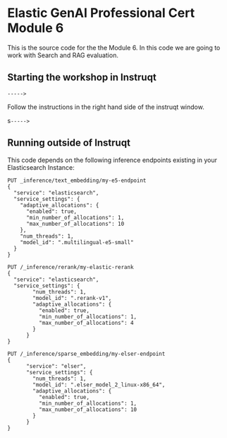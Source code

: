 # Elastic GenAI Professional Cert Module 6

This is the source code for the the Module 6. In this code we are going to work with Search and RAG evaluation.

## Starting the workshop in Instruqt

```----->```

Follow the instructions in the right hand side of the instruqt window.

s```----->```



## Running outside of Instruqt

This code depends on the following inference endpoints existing in your Elasticsearch Instance:


```
PUT _inference/text_embedding/my-e5-endpoint
{
  "service": "elasticsearch",
  "service_settings": {
    "adaptive_allocations": {
      "enabled": true,
      "min_number_of_allocations": 1,
      "max_number_of_allocations": 10
    },
    "num_threads": 1,
    "model_id": ".multilingual-e5-small"
  }
}

PUT /_inference/rerank/my-elastic-rerank
{
  "service": "elasticsearch",
  "service_settings": {
        "num_threads": 1,
        "model_id": ".rerank-v1",
        "adaptive_allocations": {
          "enabled": true,
          "min_number_of_allocations": 1,
          "max_number_of_allocations": 4
        }
      }
}

PUT /_inference/sparse_embedding/my-elser-endpoint
{
      "service": "elser",
      "service_settings": {
        "num_threads": 1,
        "model_id": ".elser_model_2_linux-x86_64",
        "adaptive_allocations": {
          "enabled": true,
          "min_number_of_allocations": 1,
          "max_number_of_allocations": 10
        }
      }
}
```